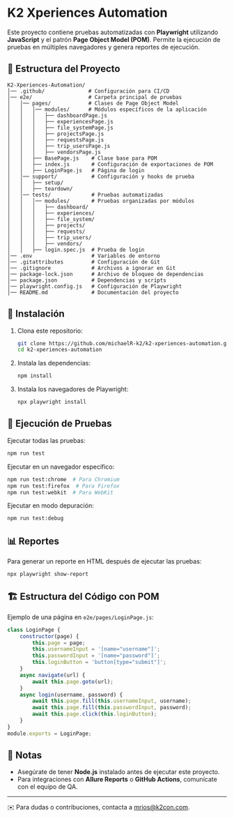 # K2 Xperiences Automation

Este proyecto contiene pruebas automatizadas con **Playwright** utilizando **JavaScript** y el patrón **Page Object Model (POM)**. Permite la ejecución de pruebas en múltiples navegadores y genera reportes de ejecución.

## 📂 Estructura del Proyecto
```
K2-Xperiences-Automation/
│── .github/              # Configuración para CI/CD
│── e2e/                  # Carpeta principal de pruebas
│   │── pages/            # Clases de Page Object Model
│   │   │── modules/      # Módulos específicos de la aplicación
│   │   │   ├── dashboardPage.js
│   │   │   ├── experiencesPage.js
│   │   │   ├── file_systemPage.js
│   │   │   ├── projectsPage.js
│   │   │   ├── requestsPage.js
│   │   │   ├── trip_usersPage.js
│   │   │   ├── vendorsPage.js
│   │   ├── BasePage.js    # Clase base para POM
│   │   ├── index.js       # Configuración de exportaciones de POM
│   │   ├── LoginPage.js   # Página de login
│   │── support/           # Configuración y hooks de prueba
│   │   ├── setup/        
│   │   ├── teardown/
│   │── tests/             # Pruebas automatizadas
│   │   │── modules/       # Pruebas organizadas por módulos
│   │   │   ├── dashboard/
│   │   │   ├── experiences/
│   │   │   ├── file_system/
│   │   │   ├── projects/
│   │   │   ├── requests/
│   │   │   ├── trip_users/
│   │   │   ├── vendors/
│   │   ├── login.spec.js  # Prueba de login
│── .env                   # Variables de entorno
│── .gitattributes         # Configuración de Git
│── .gitignore             # Archivos a ignorar en Git
│── package-lock.json      # Archivo de bloqueo de dependencias
│── package.json           # Dependencias y scripts
│── playwright.config.js   # Configuración de Playwright
│── README.md              # Documentación del proyecto
```

## 🚀 Instalación
1. Clona este repositorio:
   ```sh
   git clone https://github.com/michaelR-k2/k2-xperiences-automation.git
   cd k2-xperiences-automation
   ```
2. Instala las dependencias:
   ```sh
   npm install
   ```
3. Instala los navegadores de Playwright:
   ```sh
   npx playwright install
   ```

## 🎯 Ejecución de Pruebas
Ejecutar todas las pruebas:
```sh
npm run test
```

Ejecutar en un navegador específico:
```sh
npm run test:chrome  # Para Chromium
npm run test:firefox  # Para Firefox
npm run test:webkit  # Para WebKit
```

Ejecutar en modo depuración:
```sh
npm run test:debug
```

## 📊 Reportes
Para generar un reporte en HTML después de ejecutar las pruebas:
```sh
npx playwright show-report
```

## 🏗️ Estructura del Código con POM
Ejemplo de una página en `e2e/pages/LoginPage.js`:
```js
class LoginPage {
    constructor(page) {
        this.page = page;
        this.usernameInput = '[name="username"]';
        this.passwordInput = '[name="password"]';
        this.loginButton = 'button[type="submit"]';
    }
    async navigate(url) {
        await this.page.goto(url);
    }
    async login(username, password) {
        await this.page.fill(this.usernameInput, username);
        await this.page.fill(this.passwordInput, password);
        await this.page.click(this.loginButton);
    }
}
module.exports = LoginPage;
```

## 📌 Notas
- Asegúrate de tener **Node.js** instalado antes de ejecutar este proyecto.
- Para integraciones con **Allure Reports** o **GitHub Actions**, comunícate con el equipo de QA.

---
✉️ Para dudas o contribuciones, contacta a [mrios@k2con.com](mailto:tu-email@ejemplo.com).
